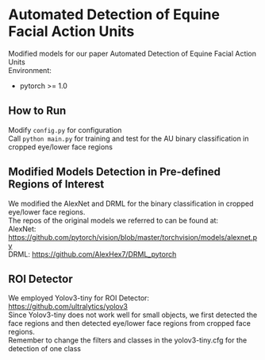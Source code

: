 # Automated Detection of Equine Facial Action Units 
Modified models for our paper Automated Detection of Equine Facial Action Units  
Environment:
* pytorch >= 1.0

## How to Run
Modify `config.py` for configuration  
Call `python main.py` for training and test for the AU binary classification in cropped eye/lower face regions  

## Modified Models Detection in Pre-defined Regions of Interest
We modified the AlexNet and DRML for the binary classification in cropped eye/lower face regions.  
The repos of the original models we referred to can be found at:  
AlexNet: https://github.com/pytorch/vision/blob/master/torchvision/models/alexnet.py  
DRML: https://github.com/AlexHex7/DRML_pytorch

## ROI Detector
We employed Yolov3-tiny for ROI Detector:  
https://github.com/ultralytics/yolov3  
Since Yolov3-tiny does not work well for small objects, we first detected the face regions and then detected eye/lower face regions from cropped face regions.  
Remember to change the filters and classes in the yolov3-tiny.cfg for the detection of one class
